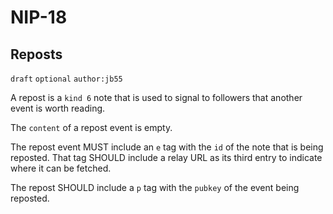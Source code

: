 NIP-18
======

Reposts
-------

`draft` `optional` `author:jb55`

A repost is a `kind 6` note that is used to signal to followers
that another event is worth reading.

The `content` of a repost event is empty.

The repost event MUST include an `e` tag with the `id` of the note that is
being reposted. That tag SHOULD include a relay URL as its third entry
to indicate where it can be fetched.

The repost SHOULD include a `p` tag with the `pubkey` of the event being
reposted.

